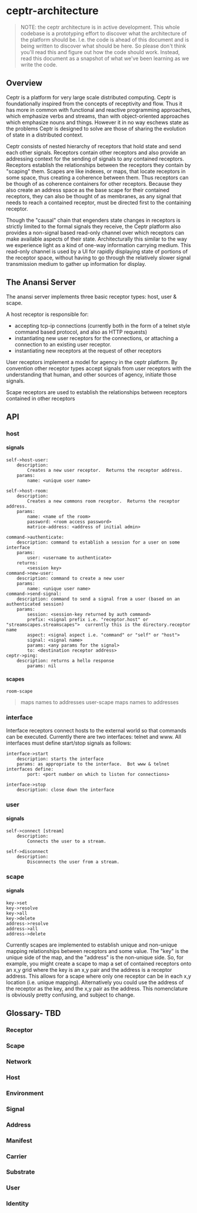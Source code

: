 # ceptr-architecture

> NOTE: the ceptr architecture is in active development.  This whole codebase is a prototyping effort to discover what the architecture of the platform should be.  I.e. the code is ahead of this document and is being written to discover what should be here.  So please don't think you'll read this and figure out how the code should work.  Instead, read this document as a snapshot of what we've been learning as we write the code.

## Overview

Ceptr is a platform for very large scale distributed computing.  Ceptr is foundationally inspired from the concepts of receptivity and flow.  Thus it has more in common with functional and reactive programming approaches, which emphasize verbs and streams, than with object-oriented approaches which emphasize nouns and things.  However it in no way eschews state as the problems Ceptr is designed to solve are those of sharing the evolution of state in a distributed context.

Ceptr consists of nested hierarchy of receptors that hold state and send each other signals.  Receptors contain other receptors and also provide an addressing context for the sending of signals to any contained receptors.  Receptors establish the relationships between the receptors they contain by "scaping" them.  Scapes are like indexes, or maps, that locate receptors in some space, thus creating a coherence between them.  Thus receptors can be though of as coherence containers for other receptors.  Because they also create an address space as the base scape for their contained receptors, they can also be thought of as membranes, as any signal that needs to reach a contained receptor, must be directed first to the containing receptor.

Though the "causal" chain that engenders state changes in receptors is strictly limited to the formal signals they receive, the Ceptr platform also provides a non-signal based read-only channel over which receptors can make available aspects of their state.  Architecturally this similar to the way we experience light as a kind of one-way information carrying medium.  This read-only channel is used by a UI for rapidly displaying state of portions of the receptor space, without having to go through the relatively slower signal transmission medium to gather up information for display.

## The Anansi Server

The anansi server implements three basic receptor types: host, user & scape.  

A host receptor is responsible for:

* accepting tcp-ip connections (currently both in the form of a telnet style command based protocol, and also as HTTP requests)
* instantiating new user receptors for the connections, or attaching a connection to an existing user receptor.
* instantiating new receptors at the request of other receptors

User receptors implement a model for agency in the ceptr platform.  By convention other receptor types accept signals from user receptors with the understanding that human, and other sources of agency, initiate those signals.

Scape receptors are used to establish the relationships between receptors contained in other receptors

## API

### host
#### signals
    self->host-user:
        description: 
            Creates a new user receptor.  Returns the receptor address.
        params:
            name: <unique user name>

    self->host-room:
        description:
            Creates a new commons room receptor.  Returns the receptor address.
        params:    
            name: <name of the room>
            password: <room access password>
            matrice-address: <address of initial admin>

    command->authenticate:
        description: command to establish a session for a user on some interface
        params:
            user: <username to authenticate>
        returns:
            <session key>
    command->new-user:
        description: command to create a new user
        params:
            name: <unique user name>
    command->send-signal:
        description: command to send a signal from a user (based on an authenticated session)
        params:
            session: <session-key returned by auth command>
            prefix: <signal prefix i.e. "receptor.host" or "streamscapes.streamscapes">  currently this is the directory.receptor name
            aspect: <signal aspect i.e. "command" or "self" or "host">
            signal: <signal name>
            params: <any params for the signal>
            to: <destination receptor address>
    ceptr->ping:
        description: returns a hello response
            params: nil
    
#### scapes
    room-scape
> maps names to addresses
    user-scape
> maps names to addresses

### interface
Interface receptors connect hosts to the external world so that commands can be executed.  Currently there are two interfaces: telnet and www. All interfaces must define start/stop signals as follows:

    interface->start
        description: starts the interface
        params: as appropriate to the interface.  Bot www & telnet interfaces define:
            port: <port number on which to listen for connections>
    
    interface->stop
        description: close down the interface

### user
#### signals
    self->connect [stream]
        description:
            Connects the user to a stream.

    self->disconnect
        description: 
            Disconnects the user from a stream.

### scape
#### signals
    key->set
    key->resolve
    key->all
    key->delete
    address->resolve
    address->all
    address->delete

Currently scapes are implemented to establish unique and non-unique mapping relationships between receptors and some value.  The "key" is the unique side of the map, and the "address" is the non-unique side.  So, for example, you might create a scape to map a set of contained receptors onto an x,y grid where the key is an x,y pair and the address is a receptor address.  This allows for a scape where only one receptor can be in each x,y location (i.e. unique mapping).  Alternatively you could use the address of the receptor as the key, and the x,y pair as the address.  This nomenclature is obviously pretty confusing, and subject to change.


## Glossary- TBD
### Receptor
### Scape
### Network
### Host
### Environment
### Signal
### Address
### Manifest
### Carrier
### Substrate
### User
### Identity

